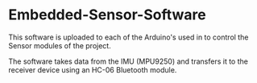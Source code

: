 # Embedded-Sensor-Software

This software is uploaded to each of the Arduino's used in to control the Sensor modules of the project.

The software takes data from the IMU (MPU9250) and transfers it to the receiver device using an HC-06 Bluetooth module.
